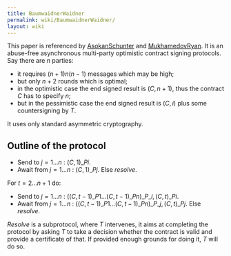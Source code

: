 ```yaml
---
title: BaumwaidnerWaidner
permalink: wiki/BaumwaidnerWaidner/
layout: wiki
---
```


This paper is referenced by [AsokanSchunter](/SXP/wiki/AsokanSchunter "wikilink")
and [MukhamedovRyan](/SXP/wiki/MukhamedovRyan "wikilink"). It is an abuse-free
asynchronous multi-party optimistic contract signing protocols. Say
there are *n* parties:

-   it requires $(n+1)n(n-1)$ messages which may be high;
-   but only $n+2$ rounds which is optimal;
-   in the optimistic case the end signed result is $(C,n+1)$, thus the
    contract $C$ has to specify $n$;
-   but in the pessimistic case the end signed result is $(C,i)$ plus
    some countersigning by $T$.

It uses only standard asymmetric cryptography.

Outline of the protocol
-----------------------

-   Send to $j=1...n$ : $(C,1)\_Pi$.
-   Await from $j=1...n$ : $(C,1)\_Pj$. Else *resolve*.

For $t=2...n+1$ do:

-   Send to $j=1...n$ : $((C,t-1)\_P1...(C,t-1)\_Pn)\_P\_i,(C,t)\_Pi$.
-   Await from $j=1...n$ : $((C,t-1)\_P1...(C,t-1)\_Pn)\_P\_j,(C,t)\_Pj$.
    Else *resolve*.

*Resolve* is a subprotocol, where $T$ intervenes, it aims at completing
the protocol by asking $T$ to take a decision whether the contract is
valid and provide a certificate of that. If provided enough grounds for
doing it, $T$ will do so.

